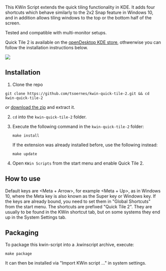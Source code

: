 This KWin Script extends the quick tiling functionality in KDE. It adds four shortcuts which behave similarly to the 2x2 Snap feature in Windows 10, 
and in addition allows tiling windows to the top or the bottom half of the screen.

Tested and compatible with multi-monitor setups.

Quick Tile 2 is available on the [openDesktop KDE store](https://www.opendesktop.org/p/1259484/), othwerwise you can follow the installation instructions below.

![](demo.gif)
## Installation

1. Clone the repo
```
git clone https://github.com/tsoernes/kwin-quick-tile-2.git && cd kwin-quick-tile-2
```
_or_ [download the zip](https://github.com/tsoernes/kwin-quick-tile-2/releases) and extract it.

2. `cd` into the `kwin-quick-tile-2` folder.

3. Execute the following command in the `kwin-quick-tile-2` folder:
    ```
    make install
    ```
    
    If the extension was already installed before, use the following instead:
    ```
    make update
    ```

4. Open `KWin Scripts` from the start menu and enable Quick Tile 2.

## How to use
Default keys are <Meta + Arrow>, for example <Meta + Up>, as in Windows 10, where the Meta key is also known as the Super key or Windows key.
If the keys are already bound, you need to set them in "Global Shortcuts" from the start menu. The shortcuts are prefixed "Quick Tile 2".
They are usually to be found in the KWin shortcut tab, but on some systems they end up in the System Settings tab.

## Packaging

To package this kwin-script into a .kwinscript archive, execute:

```
make package
```

It can then be installed via "Import KWin script ..." in system settings.
